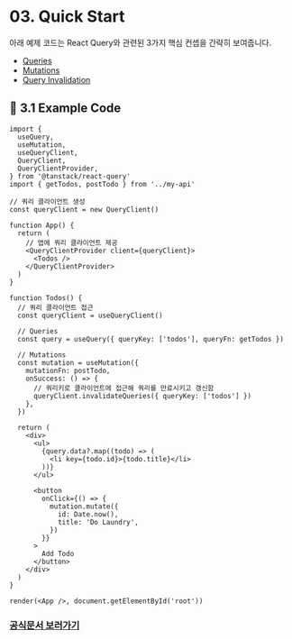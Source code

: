 # 03. Quick Start

아래 예제 코드는 React Query와 관련된 3가지 핵심 컨셉을 간략히 보여줍니다.

- [Queries](https://tanstack.com/query/latest/docs/react/guides/queries)
- [Mutations](https://tanstack.com/query/latest/docs/react/guides/mutations)
- [Query Invalidation](https://tanstack.com/query/latest/docs/react/guides/query-invalidation)

## 📌 3.1 Example Code

```tsx
import {
  useQuery,
  useMutation,
  useQueryClient,
  QueryClient,
  QueryClientProvider,
} from '@tanstack/react-query'
import { getTodos, postTodo } from '../my-api'

// 쿼리 클라이언트 생성
const queryClient = new QueryClient()

function App() {
  return (
    // 앱에 쿼리 클라이언트 제공
    <QueryClientProvider client={queryClient}>
      <Todos />
    </QueryClientProvider>
  )
}

function Todos() {
  // 쿼리 클라이언트 접근
  const queryClient = useQueryClient()

  // Queries
  const query = useQuery({ queryKey: ['todos'], queryFn: getTodos })

  // Mutations
  const mutation = useMutation({
    mutationFn: postTodo,
    onSuccess: () => {
      // 쿼리키로 클라이언트에 접근해 쿼리를 만료시키고 갱신함
      queryClient.invalidateQueries({ queryKey: ['todos'] })
    },
  })

  return (
    <div>
      <ul>
        {query.data?.map((todo) => (
          <li key={todo.id}>{todo.title}</li>
        ))}
      </ul>

      <button
        onClick={() => {
          mutation.mutate({
            id: Date.now(),
            title: 'Do Laundry',
          })
        }}
      >
        Add Todo
      </button>
    </div>
  )
}

render(<App />, document.getElementById('root'))
```

### [공식문서 보러가기](https://tanstack.com/query/latest/docs/react/overview)
